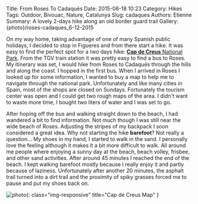 Title: From Roses To Cadaqués
Date: 2015-06-18 10:23
Category: Hikes
Tags: Outdoor, Bivouac, Nature, Catalunya
Slug: cadaques
Authors: Etienne
Summary: A lovely 2-days hike along an old border guard trail
Gallery: {photo}/roses-cadaques_6-12-2015

On my way home, taking advantage of one of many Spanish public holidays, I decided to stop in Figueres and from there start a hike. It was easy to find the perfect spot for a two days hike: [**Cap de Creus** National Park](http://www.openstreetmap.org/#map=12/42.2920/3.2236). From the TGV train station it was pretty easy to find a bus to Roses. My itinerary was set, I would hike from Roses to Cadaqués through the hills and along the coast. I hopped in the first bus. When I arrived in Roses I looked up for some information, I wanted to buy a map to help me to navigate through the national park. Unfortunately and like many cities in Spain, most of the shops are closed on Sundays. Fortunately the tourism center was open and I could get two rough maps of the area. I didn't want to waste more time, I bought two liters of water and I was set to go.

After hoping off the bus and walking straight down to the beach, I had wandered a bit to find information. Not much though I was still near the wide beach of Roses. Adjusting the stripes of my backpack I soon considered a great idea. Why not starting the hike **barefoot**? Not really a question... My shoes in my hand, I started to walk in the sand. I personally love the feeling although it makes it a bit more difficult to walk. All around me people where enjoying a sunny day at the beach, beach volley, frisbee, and other sand activities. After around 45 minutes I reached the end of the beach. I kept walking barefoot mostly because I really enjoy it and partly because of laziness. Unfortunately after another 20 minutes, the asphalt trail turned into a dirt trail and the proximity of spiky grasses forced me to pause and put my shoes back on.

![photo]({filename}/images/02-map-cadaques.jpg){: class="img-responsive" title="Cap de Creus Map" }
